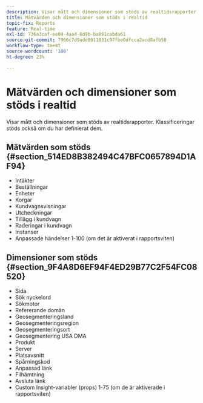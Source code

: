 ```yaml
---
description: Visar mått och dimensioner som stöds av realtidsrapporter. Klassificeringar stöds också om du har definierat dem.
title: Mätvärden och dimensioner som stöds i realtid
topic-fix: Reports
feature: Real-time
exl-id: 736a3caf-ee04-4aa4-8d9b-ba891cabda61
source-git-commit: 7966c7d9add0011831c97fbe0dfcca2acd8afb58
workflow-type: tm+mt
source-wordcount: '106'
ht-degree: 23%

---
```


# Mätvärden och dimensioner som stöds i realtid

Visar mått och dimensioner som stöds av realtidsrapporter. Klassificeringar stöds också om du har definierat dem.

## Mätvärden som stöds {#section_514ED8B382494C47BFC0657894D1AF94}

* Intäkter
* Beställningar
* Enheter
* Korgar
* Kundvagnsvisningar
* Utcheckningar
* Tillägg i kundvagn
* Raderingar i kundvagn
* Instanser
* Anpassade händelser 1-100 (om det är aktiverat i rapportsviten)

## Dimensioner som stöds {#section_9F4A8D6EF94F4ED29B77C2F54FC08520}

* Sida
* Sök nyckelord
* Sökmotor
* Refererande domän
* Geosegmenteringsland
* Geosegmenteringsregion
* Geosegmenteringsort
* Geosegmentering USA DMA
* Produkt
* Server
* Platsavsnitt
* Spårningskod
* Anpassad länk
* Filhämtning
* Avsluta länk
* Custom Insight-variabler (props) 1-75 (om de är aktiverade i rapportsviten)
